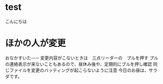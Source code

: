 # test
こんにちは

# ほかの人が変更

おなかすいた----
変更内容がこないときは　三点リーダーの　プルを押す
プルの連絡表示が来ないこともあるので、昼休み後や、定期的にプルを押し確認
同じファイルを変更のバッティングが起こらないように注意
今日のお昼は、サラダです。